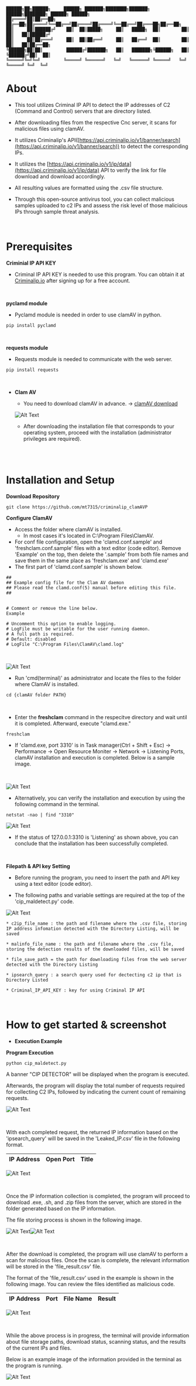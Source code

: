 ```

██████╗██╗██████╗     ██████╗ ███████╗████████╗███████╗ ██████╗████████╗ ██████╗ ██████╗
██╔════╝██║██╔══██╗    ██╔══██╗██╔════╝╚══██╔══╝██╔════╝██╔════╝╚══██╔══╝██╔═══██╗██╔══██╗
██║     ██║██████╔╝    ██║  ██║█████╗     ██║   █████╗  ██║        ██║   ██║   ██║██████╔╝
██║     ██║██╔═══╝     ██║  ██║██╔══╝     ██║   ██╔══╝  ██║        ██║   ██║   ██║██╔══██╗
╚██████╗██║██║         ██████╔╝███████╗   ██║   ███████╗╚██████╗   ██║   ╚██████╔╝██║  ██║
╚═════╝╚═╝╚═╝         ╚═════╝ ╚══════╝   ╚═╝   ╚══════╝ ╚═════╝   ╚═╝    ╚═════╝ ╚═╝  ╚═╝

```

# About

* This tool utilizes Criminal IP API to detect the IP addresses of C2 (Command and Control) servers that are directory listed.

* After downloading files from the respective Cnc server, it scans for malicious files using clamAV.

* It utilizes Criminalip's API([https://api.criminalip.io/v1/banner/search](https://api.criminalip.io/v1/banner/search)) to detect the corresponding IPs.

* It utilizes the [https://api.criminalip.io/v1/ip/data](https://api.criminalip.io/v1/ip/data) API to verify the link for file download and download accordingly.

* All resulting values are formatted using the .csv file structure.

* Through this open-source antivirus tool, you can collect malicious samples uploaded to c2 IPs and assess the risk level of those malicious IPs through sample threat analysis.

</br>

# Prerequisites

**Criminial IP API KEY**

* Criminal IP API KEY is needed to use this program. You can obtain it at [Criminalip.io](https://www.criminalip.io) after signing up for a free account.

</br>

**pyclamd module**

* Pyclamd module is needed in order to use clamAV in python.

```
pip install pyclamd
```

</br>

**requests module**

* Requests module is needed to communicate with the web server.

```
pip install requests
```

</br>

* **Clam AV**

    * You need to download clamAV in advance.  → [clamAV download](https://www.clamav.net/downloads)
      
    ![Alt Text](https://github.com/mt7315/criminalip_clamAVP/blob/main/Images/Image%201.png)

    * After downloading the installation file that corresponds to your operating system, proceed with the installation (administrator privileges are required).

    </br>


</br>

# Installation and Setup

**Download Repository**

```
git clone https://github.com/mt7315/criminalip_clamAVP
```

**Configure ClamAV**

* Access the folder where clamAV is installed.
   * In most cases it's located in C:\Program Files\ClamAV.
* For conf file configuration, open the 'clamd.conf.sample' and 'freshclam.conf.sample' files with a text editor (code editor). Remove 'Example' on the top, then delete the '.sample'  from both file names and save them in the same place as 'freshclam.exe' and 'clamd.exe'
* The first part of 'clamd.conf.sample' is shown below.
```
##
## Example config file for the Clam AV daemon
## Please read the clamd.conf(5) manual before editing this file.
##


# Comment or remove the line below.
Example

# Uncomment this option to enable logging.
# LogFile must be writable for the user running daemon.
# A full path is required.
# Default: disabled
# LogFile "C:\Program Files\ClamAV\clamd.log"
```
</br>

![Alt Text](https://github.com/mt7315/criminalip_clamAVP/blob/main/Images/Image%202.png)

* Run 'cmd(terminal)' as administrator and locate the files to the folder where ClamAV is installed.
```
cd {clamAV folder PATH}
```
</br>

* Enter the **freshclam** command in the respecitve directory and wait until it is completed. Afterward, execute "clamd.exe."

```
freshclam
```

* If 'clamd.exe, port 3310' is in Task manager(Ctrl + Shift + Esc) → Performance → Open Resource Moniter → Network → Listening Ports, clamAV installation and execution is completed. Below is a sample image. 

</br>

![Alt Text](https://github.com/mt7315/criminalip_clamAVP/blob/main/Images/Image%203.png)

* Alternatively, you can verify the installation and execution by using the following command in the terminal.
```
netstat -nao | find "3310"
```
![Alt Text](https://github.com/mt7315/criminalip_clamAVP/blob/main/Images/Image%204.png)
</br>
* If the status of 127.0.0.1:3310 is 'Listening' as shown above, you can conclude that the installation has been successfully completed.

</br>

**Filepath & API key Setting**
* Before running the program, you need to insert the path and API key using a text editor (code editor).

* The following paths and variable settings are required at the top of the 'cip_maldetect.py' code.

![Alt Text](https://github.com/mt7315/criminalip_clamAVP/blob/main/Images/Image%205.png)
  
    * c2ip_file_name : the path and filename where the .csv file, storing IP address infomation detected with the Directory Listing, will be saved
   
    * malinfo_file_name : the path and filename where the .csv file, storing the detection results of the downloaded files, will be saved
  
    * file_save_path = the path for downloading files from the web server detected with the Directory Listing
   
    * ipsearch_query : a search query used for dectecting c2 ip that is Directory Listed
  
    * Criminal_IP_API_KEY : key for using Criminal IP API



</br>

# How to get started & screenshot

* **Execution Example**

**Program Execution** 

```
python cip_maldetect.py
```
A banner "CIP DETECTOR" will be displayed when the program is executed. 

Afterwards, the program will display the total number of requests required for collecting C2 IPs, followed by indicating the current count of remaining requests. 

![Alt Text](https://github.com/mt7315/criminalip_clamAVP/blob/main/Images/Image%206.png)

</br>

With each completed request, the returned IP information based on the 'ipsearch_query' will be saved in the 'Leaked_IP.csv' file in the following format. 

|IP Address|Open Port|Title|
|----------|---------|-----|

![Alt Text](https://github.com/mt7315/criminalip_clamAVP/blob/main/Images/Image%207.png)

</br>

Once the IP information collection is completed, the program will proceed to download .exe, .sh, and .zip files from the server, which are stored in the folder generated based on the IP information.

The file storing process is shown in the following image.

![Alt Text](https://github.com/mt7315/criminalip_clamAVP/blob/main/Images/Image%208.png)![Alt Text](https://github.com/mt7315/criminalip_clamAVP/blob/main/Images/Image%209.png)

</br>

After the download is completed, the program will use clamAV to perform a scan for malicious files. Once the scan is complete, the relevant information will be stored in the 'file_result.csv' file.

The format of the 'file_result.csv' used in the example is shown in the following image. You can review the files identified as malicious code.

|IP Address|Port|File Name|Result|
|----------|----|---------|------|

![Alt Text](https://github.com/mt7315/criminalip_clamAVP/blob/main/Images/Image%2010.png)

</br>

While the above process is in progress, the terminal will provide information about file storage paths, download status, scanning status, and the results of the current IPs and files.

Below is an example image of the information provided in the terminal as the program is running.

![Alt Text](https://github.com/mt7315/criminalip_clamAVP/blob/main/Images/Image%2011.png)

